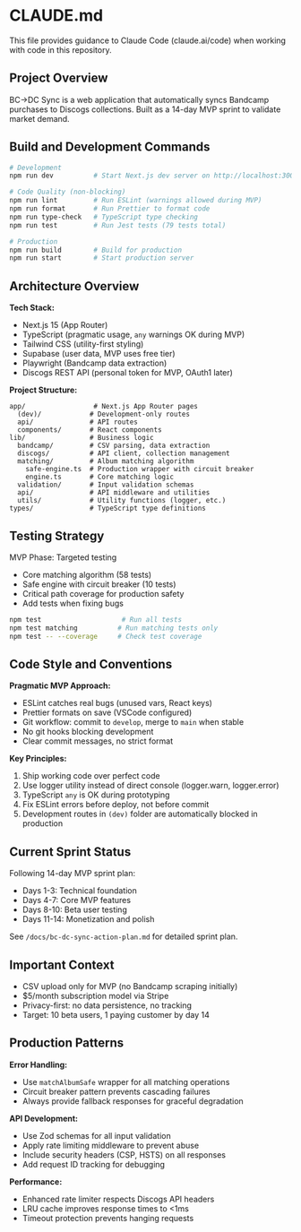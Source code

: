 # CLAUDE.md

This file provides guidance to Claude Code (claude.ai/code) when working with code in this repository.

## Project Overview

BC→DC Sync is a web application that automatically syncs Bandcamp purchases to Discogs collections. Built as a 14-day MVP sprint to validate market demand.

## Build and Development Commands

```bash
# Development
npm run dev          # Start Next.js dev server on http://localhost:3000

# Code Quality (non-blocking)
npm run lint         # Run ESLint (warnings allowed during MVP)
npm run format       # Run Prettier to format code
npm run type-check   # TypeScript type checking
npm run test         # Run Jest tests (79 tests total)

# Production
npm run build        # Build for production
npm run start        # Start production server
```

## Architecture Overview

**Tech Stack:**
- Next.js 15 (App Router)
- TypeScript (pragmatic usage, `any` warnings OK during MVP)
- Tailwind CSS (utility-first styling)
- Supabase (user data, MVP uses free tier)
- Playwright (Bandcamp data extraction)
- Discogs REST API (personal token for MVP, OAuth1 later)

**Project Structure:**
```
app/                 # Next.js App Router pages
  (dev)/            # Development-only routes
  api/              # API routes
  components/       # React components
lib/                # Business logic
  bandcamp/         # CSV parsing, data extraction
  discogs/          # API client, collection management
  matching/         # Album matching algorithm
    safe-engine.ts  # Production wrapper with circuit breaker
    engine.ts       # Core matching logic
  validation/       # Input validation schemas
  api/              # API middleware and utilities
  utils/            # Utility functions (logger, etc.)
types/              # TypeScript type definitions
```

## Testing Strategy

MVP Phase: Targeted testing
- Core matching algorithm (58 tests)
- Safe engine with circuit breaker (10 tests)
- Critical path coverage for production safety
- Add tests when fixing bugs

```bash
npm test                    # Run all tests
npm test matching          # Run matching tests only
npm test -- --coverage     # Check test coverage
```

## Code Style and Conventions

**Pragmatic MVP Approach:**
- ESLint catches real bugs (unused vars, React keys)
- Prettier formats on save (VSCode configured)
- Git workflow: commit to `develop`, merge to `main` when stable
- No git hooks blocking development
- Clear commit messages, no strict format

**Key Principles:**
1. Ship working code over perfect code
2. Use logger utility instead of direct console (logger.warn, logger.error)
3. TypeScript `any` is OK during prototyping
4. Fix ESLint errors before deploy, not before commit
5. Development routes in `(dev)` folder are automatically blocked in production

## Current Sprint Status

Following 14-day MVP sprint plan:
- Days 1-3: Technical foundation
- Days 4-7: Core MVP features
- Days 8-10: Beta user testing
- Days 11-14: Monetization and polish

See `/docs/bc-dc-sync-action-plan.md` for detailed sprint plan.

## Important Context

- CSV upload only for MVP (no Bandcamp scraping initially)
- $5/month subscription model via Stripe
- Privacy-first: no data persistence, no tracking
- Target: 10 beta users, 1 paying customer by day 14

## Production Patterns

**Error Handling:**
- Use `matchAlbumSafe` wrapper for all matching operations
- Circuit breaker pattern prevents cascading failures
- Always provide fallback responses for graceful degradation

**API Development:**
- Use Zod schemas for all input validation
- Apply rate limiting middleware to prevent abuse
- Include security headers (CSP, HSTS) on all responses
- Add request ID tracking for debugging

**Performance:**
- Enhanced rate limiter respects Discogs API headers
- LRU cache improves response times to <1ms
- Timeout protection prevents hanging requests